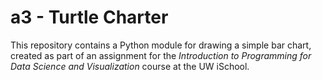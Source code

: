 # a3 - Turtle Charter

This repository contains a Python module for drawing a simple bar chart, created as part of an assignment for the _Introduction to Programming for Data Science and Visualization_ course at the UW iSchool.
